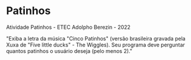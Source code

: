 # Patinhos
Atividade Patinhos - ETEC Adolpho Berezin - 2022

"Exiba a letra da música "Cinco Patinhos" (versão brasileira gravada pela Xuxa de "Five little ducks" - The Wiggles). Seu programa deve perguntar quantos patinhos o usuário deseja (pelo menos 2)."
